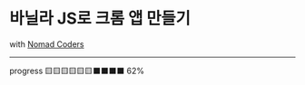 # 바닐라 JS로 크롬 앱 만들기
with [Nomad Coders](https://nomadcoders.co/javascript-for-beginners/lobby)
___
progress 🟨🟨🟨🟨🟨🟨⬛️⬛️⬛️⬛️ 62%